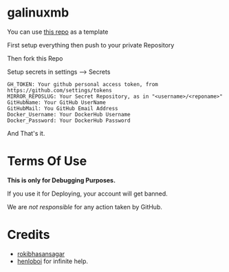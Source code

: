 # galinuxmb

You can use [this repo](https://github.com/breakdowns/slam-mirrorbot) as a template

First setup everything then push to your private Repository

Then fork this Repo

Setup secrets in settings --> Secrets

```text
GH_TOKEN: Your github personal access token, from https://github.com/settings/tokens
MIRROR_REPOSLUG: Your Secret Repository, as in "<username>/<reponame>"
GitHubName: Your GitHub UserName
GitHubMail: You GitHub Email Address
Docker_Username: Your DockerHub Username
Docker_Password: Your DockerHub Password
```

And That's it.

# Terms Of Use 

**This is only for Debugging Purposes.**

If you use it for Deploying, your account will get banned.

We are *not responsible* for any action taken by GitHub.

# Credits

- [rokibhasansagar](https://github.com/rokibhasansagar) 
- [henloboi](https://github.com/JamieHoSzeYui) for infinite help.
